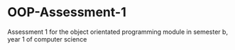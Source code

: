 # OOP-Assessment-1
Assessment 1 for the object orientated programming module in semester b, year 1 of computer science
